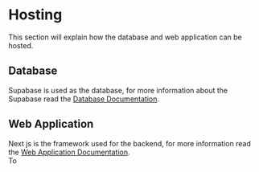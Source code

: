 # Hosting
This section will explain how the database and web application can be hosted.

## Database
Supabase is used as the database, for more information about the Supabase read the [Database Documentation](supabase.md).<br>


## Web Application
Next js is the framework used for the backend, for more information read the [Web Application Documentation](Nextjs-Web-Application.md).<br>
To 
